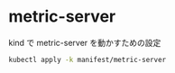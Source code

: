 # metric-server
kind で metric-server を動かすための設定

```bash
kubectl apply -k manifest/metric-server
```
